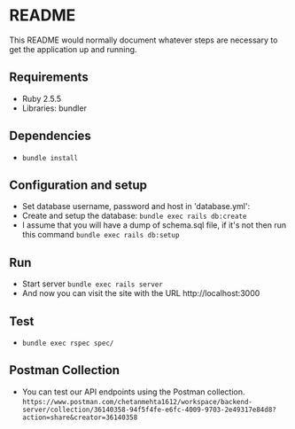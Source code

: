# README

This README would normally document whatever steps are necessary to get the
application up and running.

## Requirements
- Ruby 2.5.5
- Libraries: bundler

## Dependencies
  - `bundle install`

## Configuration and setup
  - Set database username, password and host in 'database.yml':
  - Create and setup the database:
    `bundle exec rails db:create`
  - I assume that you will have a dump of schema.sql file, if it's not then run this command
    `bundle exec rails db:setup`

## Run
  - Start server
    `bundle exec rails server`
  - And now you can visit the site with the URL http://localhost:3000

## Test
  - `bundle exec rspec spec/`

## Postman Collection
  - You can test our API endpoints using the Postman collection.
   `https://www.postman.com/chetanmehta1612/workspace/backend-server/collection/36140358-94f5f4fe-e6fc-4009-9703-2e49317e84d8?action=share&creator=36140358`
